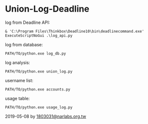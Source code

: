 # Union-Log-Deadline

log from Deadline API:

```
& 'C:\Program Files\Thinkbox\Deadline10\bin\deadlinecommand.exe' ExecuteScriptNoGui .\log_api.py
```

log from database:

```
PATH/TO/python.exe log_db.py
```

log analysis:

```
PATH/TO/python.exe union_log.py
```

username list:

```
PATH/TO/python.exe accounts.py
```

usage table:

```
PATH/TO/python.exe usage_log.py
```

2019-05-08 by 1803031@narlabs.org.tw

